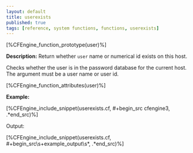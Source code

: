 ```yaml
---
layout: default
title: userexists
published: true
tags: [reference, system functions, functions, userexists]
---
```


[%CFEngine_function_prototype(user)%]

**Description:** Return whether `user` name or numerical id exists on this 
host.

Checks whether the user is in the password database for the current host. The
argument must be a user name or user id.

[%CFEngine_function_attributes(user)%]

**Example:**

[%CFEngine_include_snippet(userexists.cf, #\+begin_src cfengine3, .*end_src)%]

Output:

[%CFEngine_include_snippet(userexists.cf, #\+begin_src\s+example_output\s*, .*end_src)%]

